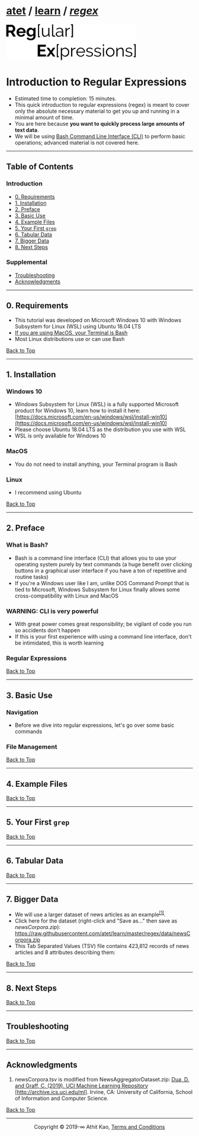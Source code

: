 # [atet](https://github.com/atet) / [learn](https://github.com/atet/learn) / [**_regex_**](https://github.com/atet/learn/tree/master/regex)

[![.img/logo_sharex.png](.img/logo_regex.png)](#nolink)

# Introduction to Regular Expressions

* Estimated time to completion: 15 minutes.
* This quick introduction to regular expressions (regex) is meant to cover only the absolute necessary material to get you up and running in a minimal amount of time.
* You are here because **you want to quickly process large amounts of text data**.
* We will be using <a href="https://en.wikipedia.org/wiki/Bash_(Unix_shell)" target="_blank">Bash Command Line Interface (CLI)</a> to perform basic operations; advanced material is not covered here.

--------------------------------------------------------------------------------------------------

## Table of Contents

### Introduction

* [0. Requirements](#0-requirements)
* [1. Installation](#1-installation)
* [2. Preface](#2-preface)
* [3. Basic Use](#3-basic-use)
* [4. Example Files](#4-example-files)
* [5. Your First `grep`](#5-your-first-grep)
* [6. Tabular Data](#6-tabular-data)
* [7. Bigger Data](#7-bigger-data)
* [8. Next Steps](#8-next-steps)

### Supplemental

* [Troubleshooting](#troubleshooting)
* [Acknowledgments](#acknowledgments)

--------------------------------------------------------------------------------------------------

## 0. Requirements

* This tutorial was developed on Microsoft Windows 10 with Windows Subsystem for Linux (WSL) using Ubuntu 18.04 LTS
* [If you are using MacOS, your Terminal is Bash](https://en.wikipedia.org/wiki/Terminal_(macOS))
* Most Linux distributions use or can use Bash

[Back to Top](#table-of-contents)

--------------------------------------------------------------------------------------------------

## 1. Installation

### Windows 10

* Windows Subsystem for Linux (WSL) is a fully supported Microsoft product for Windows 10, learn how to install it here: [https://docs.microsoft.com/en-us/windows/wsl/install-win10](https://docs.microsoft.com/en-us/windows/wsl/install-win10)
* Please choose Ubuntu 18.04 LTS as the distribution you use with WSL
* WSL is only available for Windows 10

### MacOS

* You do not need to install anything, your Terminal program is Bash

### Linux

* I recommend using Ubuntu

[Back to Top](#table-of-contents)

--------------------------------------------------------------------------------------------------

## 2. Preface

### What is Bash?

* Bash is a command line interface (CLI) that allows you to use your operating system purely by text commands (a huge benefit over clicking buttons in a graphical user interface if you have a ton of repetitive and routine tasks)
* If you're a Windows user like I am, unlike DOS Command Prompt that is tied to Microsoft, Windows Subsystem for Linux finally allows some cross-compatibility with Linux and MacOS

### WARNING: CLI is very powerful

* With great power comes great responsibility; be vigilant of code you run so accidents don't happen
* If this is your first experience with using a command line interface, don't be intimidated, this is worth learning

### Regular Expressions

[Back to Top](#table-of-contents)

--------------------------------------------------------------------------------------------------

## 3. Basic Use

### Navigation

* Before we dive into regular expressions, let's go over some basic commands

### File Management

[Back to Top](#table-of-contents)

--------------------------------------------------------------------------------------------------

## 4. Example Files

[Back to Top](#table-of-contents)

--------------------------------------------------------------------------------------------------

## 5. Your First `grep`

[Back to Top](#table-of-contents)

--------------------------------------------------------------------------------------------------

## 6. Tabular Data

[Back to Top](#table-of-contents)

--------------------------------------------------------------------------------------------------

## 7. Bigger Data

* We will use a larger dataset of news articles as an example<sup>[[1]](#acknowledgments)</sup>.
* Click here for the dataset (right-click and "Save as..." then save as _newsCorpora.zip_): <a href="https://raw.githubusercontent.com/atet/learn/master/regex/data/newsCorpora.zip" target="_blank">https://raw.githubusercontent.com/atet/learn/master/regex/data/newsCorpora.zip</a>
* This Tab Separated Values (TSV) file contains 423,812 records of news articles and 8 attributes describing them:



[Back to Top](#table-of-contents)

--------------------------------------------------------------------------------------------------

## 8. Next Steps

[Back to Top](#table-of-contents)

--------------------------------------------------------------------------------------------------

## Troubleshooting

[Back to Top](#table-of-contents)

--------------------------------------------------------------------------------------------------

## Acknowledgments

1. newsCorpora.tsv is modified from NewsAggregatorDataset.zip: <a href="http://archive.ics.uci.edu/ml/datasets/News+Aggregator" target="_blank">Dua, D. and Graff, C. (2019). UCI Machine Learning Repository [http://archive.ics.uci.edu/ml]. Irvine, CA: University of California, School of Information and Computer Science.</a>

[Back to Top](#table-of-contents)

--------------------------------------------------------------------------------------------------

<p align="center">Copyright © 2019-∞ Athit Kao, <a href="http://www.athitkao.com/tos.html" target="_blank">Terms and Conditions</a></p>